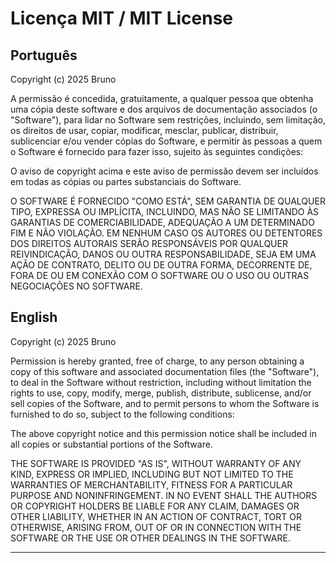 # Licença MIT / MIT License

## Português

Copyright (c) 2025 Bruno

A permissão é concedida, gratuitamente, a qualquer pessoa que obtenha uma cópia
deste software e dos arquivos de documentação associados (o "Software"), para lidar
no Software sem restrições, incluindo, sem limitação, os direitos de usar, copiar,
modificar, mesclar, publicar, distribuir, sublicenciar e/ou vender
cópias do Software, e permitir às pessoas a quem o Software é
fornecido para fazer isso, sujeito às seguintes condições:

O aviso de copyright acima e este aviso de permissão devem ser incluídos em todas
as cópias ou partes substanciais do Software.

O SOFTWARE É FORNECIDO "COMO ESTÁ", SEM GARANTIA DE QUALQUER TIPO, EXPRESSA OU
IMPLÍCITA, INCLUINDO, MAS NÃO SE LIMITANDO ÀS GARANTIAS DE COMERCIABILIDADE,
ADEQUAÇÃO A UM DETERMINADO FIM E NÃO VIOLAÇÃO. EM NENHUM CASO OS AUTORES OU
DETENTORES DOS DIREITOS AUTORAIS SERÃO RESPONSÁVEIS POR QUALQUER REIVINDICAÇÃO,
DANOS OU OUTRA RESPONSABILIDADE, SEJA EM UMA AÇÃO DE CONTRATO, DELITO OU DE OUTRA
FORMA, DECORRENTE DE, FORA DE OU EM CONEXÃO COM O SOFTWARE OU O USO OU OUTRAS
NEGOCIAÇÕES NO SOFTWARE.

## English

Copyright (c) 2025 Bruno

Permission is hereby granted, free of charge, to any person obtaining a copy
of this software and associated documentation files (the "Software"), to deal
in the Software without restriction, including without limitation the rights
to use, copy, modify, merge, publish, distribute, sublicense, and/or sell
copies of the Software, and to permit persons to whom the Software is
furnished to do so, subject to the following conditions:

The above copyright notice and this permission notice shall be included in all
copies or substantial portions of the Software.

THE SOFTWARE IS PROVIDED "AS IS", WITHOUT WARRANTY OF ANY KIND, EXPRESS OR
IMPLIED, INCLUDING BUT NOT LIMITED TO THE WARRANTIES OF MERCHANTABILITY,
FITNESS FOR A PARTICULAR PURPOSE AND NONINFRINGEMENT. IN NO EVENT SHALL THE
AUTHORS OR COPYRIGHT HOLDERS BE LIABLE FOR ANY CLAIM, DAMAGES OR OTHER
LIABILITY, WHETHER IN AN ACTION OF CONTRACT, TORT OR OTHERWISE, ARISING FROM,
OUT OF OR IN CONNECTION WITH THE SOFTWARE OR THE USE OR OTHER DEALINGS IN THE
SOFTWARE.

---
